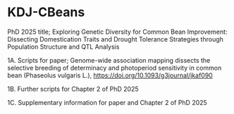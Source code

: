# KDJ-CBeans
PhD 2025 title; Exploring Genetic Diversity for Common Bean Improvement: Dissecting Domestication Traits and Drought Tolerance Strategies through Population Structure and QTL Analysis


1A. Scripts for paper; Genome-wide association mapping dissects the selective breeding of determinacy and photoperiod sensitivity in common bean (Phaseolus vulgaris L.), https://doi.org/10.1093/g3journal/jkaf090

1B. Further scripts for Chapter 2 of PhD 2025

1C. Supplementary information for paper and Chapter 2 of PhD 2025


